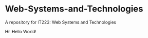 # Web-Systems-and-Technologies
A repository for IT223: Web Systems and Technologies


Hi! Hello World!
